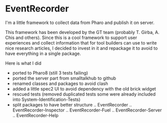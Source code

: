 # EventRecorder
I'm a little framework to collect data from Pharo and publish it on server.

This framework has been developed by the GT team (probably T. Girba, A. Chis and others). 
Since this is a cool framework to support user experiences and collect information that for tool builders
can use to write nice research articles, I decided to invest in it and repackage it to avoid to have everything in a single package.

Here is what I did 

- ported to Pharo8 (still 3 tests failing)
- ported the server part from smalltalkhub to github
- renamed classes and packages to avoid clash
- added a little spec2 UI to avoid dependency with the old brick widget
- rescued tests (removed duplicated tests some were already included into System-Identification-Tests)
- split packages to have better structure
.. EventRecorder
.. EventRecorder-Inspector
.. EventRecorder-Fuel
.. EventRecorder-Server 
.. EventRecorder-Help
